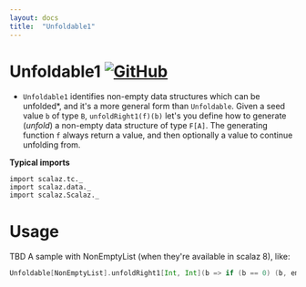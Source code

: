 ```yaml
---
layout: docs
title:  "Unfoldable1"
---
```


# Unfoldable1 [![GitHub](../img/github.png)](https://github.com/scalaz/scalaz/blob/series/8.0.x/base/shared/src/main/scala/scalaz/tc/unfoldable1.scala)

* `Unfoldable1` identifies non-empty data structures which can be unfolded*, and it's a more general form than `Unfoldable`.
Given a seed value `b` of type `B`, `unfoldRight1(f)(b)` let's you define how to generate (*unfold*) a non-empty data structure of type `F[A]`.
The generating function `f` always return a value, and then optionally a value to continue unfolding from.

**Typical imports**

```tut:silent
import scalaz.tc._
import scalaz.data._
import scalaz.Scalaz._
```

# Usage

TBD A sample with NonEmptyList (when they're available in scalaz 8), like:

```scala
Unfoldable[NonEmptyList].unfoldRight1[Int, Int](b => if (b == 0) (b, empty) else (b, just(b - 1)))(10)
```
